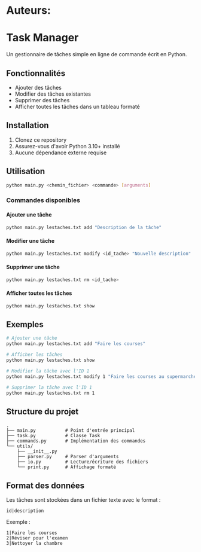 # Auteurs:
<omar amine> 

# Task Manager

Un gestionnaire de tâches simple en ligne de commande écrit en Python.

## Fonctionnalités

- Ajouter des tâches
- Modifier des tâches existantes  
- Supprimer des tâches
- Afficher toutes les tâches dans un tableau formaté

## Installation

1. Clonez ce repository
2. Assurez-vous d'avoir Python 3.10+ installé
3. Aucune dépendance externe requise

## Utilisation

```bash
python main.py <chemin_fichier> <commande> [arguments]
```

### Commandes disponibles

#### Ajouter une tâche
```bash
python main.py lestaches.txt add "Description de la tâche"
```

#### Modifier une tâche
```bash
python main.py lestaches.txt modify <id_tache> "Nouvelle description"
```

#### Supprimer une tâche
```bash
python main.py lestaches.txt rm <id_tache>
```

#### Afficher toutes les tâches
```bash
python main.py lestaches.txt show
```

## Exemples

```bash
# Ajouter une tâche
python main.py lestaches.txt add "Faire les courses"

# Afficher les tâches
python main.py lestaches.txt show

# Modifier la tâche avec l'ID 1
python main.py lestaches.txt modify 1 "Faire les courses au supermarché"

# Supprimer la tâche avec l'ID 1
python main.py lestaches.txt rm 1
```

## Structure du projet

```
.
├── main.py           # Point d'entrée principal
├── task.py           # Classe Task
├── commands.py       # Implémentation des commandes
└── utils/
    ├── __init__.py
    ├── parser.py     # Parser d'arguments
    ├── io.py         # Lecture/écriture des fichiers
    └── print.py      # Affichage formaté
```

## Format des données

Les tâches sont stockées dans un fichier texte avec le format :
```
id|description
```

Exemple :
```
1|Faire les courses
2|Réviser pour l'examen
3|Nettoyer la chambre
```
